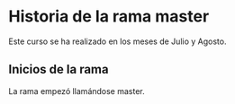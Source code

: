 # Historia de la rama master

Este curso se ha realizado en los meses de Julio y Agosto.


## Inicios de la rama

La rama empezó llamándose master.
